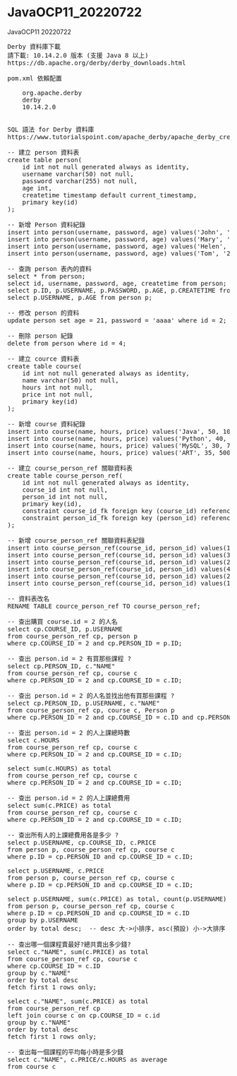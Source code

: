 # JavaOCP11_20220722
JavaOCP11 20220722
<pre>
Derby 資料庫下載
請下載: 10.14.2.0 版本 (支援 Java 8 以上)
https://db.apache.org/derby/derby_downloads.html

pom.xml 依賴配置
<dependency>
    <groupId>org.apache.derby</groupId>
    <artifactId>derby</artifactId>
    <version>10.14.2.0</version>
</dependency>

SQL 語法 for Derby 資料庫
https://www.tutorialspoint.com/apache_derby/apache_derby_create_table.htm

-- 建立 person 資料表
create table person(
    id int not null generated always as identity,
    username varchar(50) not null,
    password varchar(255) not null,
    age int,
    createtime timestamp default current_timestamp,
    primary key(id)
);

-- 新增 Person 資料紀錄
insert into person(username, password, age) values('John', '1234', 18);
insert into person(username, password, age) values('Mary', '5678', 19);
insert into person(username, password, age) values('Helen', '1111', 20);
insert into person(username, password, age) values('Tom', '2222', 17);

-- 查詢 person 表內的資料
select * from person;
select id, username, password, age, createtime from person;
select p.ID, p.USERNAME, p.PASSWORD, p.AGE, p.CREATETIME from person p;
select p.USERNAME, p.AGE from person p;

-- 修改 person 的資料
update person set age = 21, password = 'aaaa' where id = 2;

-- 刪除 person 紀錄
delete from person where id = 4;

-- 建立 cource 資料表
create table course(
    id int not null generated always as identity,
    name varchar(50) not null,
    hours int not null,
    price int not null,
    primary key(id)
);

-- 新增 course 資料紀錄
insert into course(name, hours, price) values('Java', 50, 10000);
insert into course(name, hours, price) values('Python', 40, 8000);
insert into course(name, hours, price) values('MySQL', 30, 7000);
insert into course(name, hours, price) values('ART', 35, 5000);

-- 建立 course_person_ref 關聯資料表
create table course_person_ref(
    id int not null generated always as identity,
    course_id int not null,
    person_id int not null,
    primary key(id),
    constraint course_id_fk foreign key (course_id) references course(id),
    constraint person_id_fk foreign key (person_id) references person(id)
);

-- 新增 course_person_ref 關聯資料表紀錄
insert into course_person_ref(course_id, person_id) values(1, 1);
insert into course_person_ref(course_id, person_id) values(3, 2);
insert into course_person_ref(course_id, person_id) values(2, 2);
insert into course_person_ref(course_id, person_id) values(4, 3);
insert into course_person_ref(course_id, person_id) values(2, 1);
insert into course_person_ref(course_id, person_id) values(1, 1);

-- 資料表改名
RENAME TABLE cource_person_ref TO course_person_ref;

-- 查出購買 course.id = 2 的人名
select cp.COURSE_ID, p.USERNAME 
from course_person_ref cp, person p
where cp.COURSE_ID = 2 and cp.PERSON_ID = p.ID;

-- 查出 person.id = 2 有買那些課程 ?
select cp.PERSON_ID, c."NAME"
from course_person_ref cp, course c
where cp.PERSON_ID = 2 and cp.COURSE_ID = c.ID;

-- 查出 person.id = 2 的人名並找出他有買那些課程 ?
select cp.PERSON_ID, p.USERNAME, c."NAME"
from course_person_ref cp, course c, Person p
where cp.PERSON_ID = 2 and cp.COURSE_ID = c.ID and cp.PERSON_ID = p.ID;

-- 查出 person.id = 2 的人上課總時數
select c.HOURS
from course_person_ref cp, course c
where cp.PERSON_ID = 2 and cp.COURSE_ID = c.ID;

select sum(c.HOURS) as total
from course_person_ref cp, course c
where cp.PERSON_ID = 2 and cp.COURSE_ID = c.ID;

-- 查出 person.id = 2 的人上課總費用
select sum(c.PRICE) as total
from course_person_ref cp, course c
where cp.PERSON_ID = 2 and cp.COURSE_ID = c.ID;

-- 查出所有人的上課總費用各是多少 ?
select p.USERNAME, cp.COURSE_ID, c.PRICE
from person p, course_person_ref cp, course c
where p.ID = cp.PERSON_ID and cp.COURSE_ID = c.ID;

select p.USERNAME, c.PRICE
from person p, course_person_ref cp, course c
where p.ID = cp.PERSON_ID and cp.COURSE_ID = c.ID;

select p.USERNAME, sum(c.PRICE) as total, count(p.USERNAME) as count
from person p, course_person_ref cp, course c
where p.ID = cp.PERSON_ID and cp.COURSE_ID = c.ID
group by p.USERNAME
order by total desc;  -- desc 大->小排序, asc(預設) 小->大排序

-- 查出哪一個課程賣最好?總共賣出多少錢?
select c."NAME", sum(c.PRICE) as total
from course_person_ref cp, course c
where cp.COURSE_ID = c.ID
group by c."NAME"
order by total desc
fetch first 1 rows only;

select c."NAME", sum(c.PRICE) as total
from course_person_ref cp
left join course c on cp.COURSE_ID = c.id
group by c."NAME"
order by total desc
fetch first 1 rows only;

-- 查出每一個課程的平均每小時是多少錢
select c."NAME", c.PRICE/c.HOURS as average
from course c

</pre>
